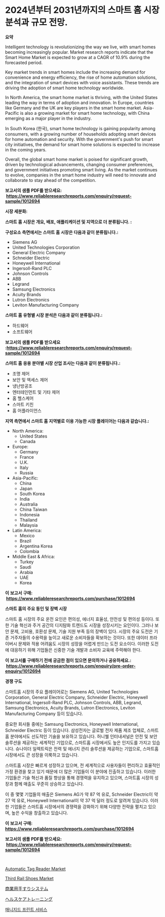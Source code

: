 <p><h1>2024년부터 2031년까지의 스마트 홈 시장 분석과 규모 전망.</h1></p><p><strong>요약</strong></p>
<p><p>Intelligent technology is revolutionizing the way we live, with smart homes becoming increasingly popular. Market research reports indicate that the Smart Home Market is expected to grow at a CAGR of 10.9% during the forecasted period. </p><p>Key market trends in smart homes include the increasing demand for convenience and energy efficiency, the rise of home automation solutions, and the integration of smart devices with voice assistants. These trends are driving the adoption of smart home technology worldwide.</p><p>In North America, the smart home market is thriving, with the United States leading the way in terms of adoption and innovation. In Europe, countries like Germany and the UK are key players in the smart home market. Asia-Pacific is also a growing market for smart home technology, with China emerging as a major player in the industry.</p><p>In South Korea (한국), smart home technology is gaining popularity among consumers, with a growing number of households adopting smart devices for home automation and security. With the government's push for smart city initiatives, the demand for smart home solutions is expected to increase in the coming years.</p><p>Overall, the global smart home market is poised for significant growth, driven by technological advancements, changing consumer preferences, and government initiatives promoting smart living. As the market continues to evolve, companies in the smart home industry will need to innovate and collaborate to stay ahead of the competition.</p></p>
<p><strong>보고서의 샘플 PDF를 받으세요: &nbsp;<a href="https://www.reliableresearchreports.com/enquiry/request-sample/1012694">https://www.reliableresearchreports.com/enquiry/request-sample/1012694</a></strong></p>
<p><strong>시장 세분화:</strong></p>
<p><strong> 스마트 홈 시장은 개요, 배포, 애플리케이션 및 지역으로 더 분류됩니다. :</strong></p>
<p><strong>구성요소 측면에서는 스마트 홈 시장은 다음과 같이 분류됩니다.:</strong></p>
<p><ul><li>Siemens AG</li><li>United Technologies Corporation</li><li>General Electric Company</li><li>Schneider Electric</li><li>Honeywell International</li><li>Ingersoll-Rand PLC</li><li>Johnson Controls</li><li>ABB</li><li>Legrand</li><li>Samsung Electronics</li><li>Acuity Brands</li><li>Lutron Electronics</li><li>Leviton Manufacturing Company</li></ul></p>
<p><strong> 스마트 홈 유형별 시장 분석은 다음과 같이 분류됩니다.:</strong></p>
<p><ul><li>하드웨어</li><li>소프트웨어</li></ul></p>
<p><strong>보고서의 샘플 PDF를 받으세요 :<a href="https://www.reliableresearchreports.com/enquiry/request-sample/1012694">https://www.reliableresearchreports.com/enquiry/request-sample/1012694</a></strong></p>
<p><strong> 스마트 홈 응용 분야별 시장 산업 조사는 다음과 같이 분류됩니다.:</strong></p>
<p><ul><li>조명 제어</li><li>보안 및 액세스 제어</li><li>냉난방공조</li><li>엔터테인먼트 및 기타 제어</li><li>홈 헬스케어</li><li>스마트 키친</li><li>홈 어플라이언스</li></ul></p>
<p><strong>지역 측면에서 스마트 홈 지역별로 이용 가능한 시장 플레이어는 다음과 같습니다.:</strong></p>
<p><ul>
    <li>
        North America:
        <ul>
            <li>United States</li>
            <li>Canada</li>
        </ul>
    </li>
    <li>
        Europe:
        <ul>
            <li>Germany</li>
            <li>France</li>
            <li>U.K.</li>
            <li>Italy</li>
            <li>Russia</li>
        </ul>
    </li>
    <li>
        Asia-Pacific:
        <ul>
            <li>China</li>
            <li>Japan</li>
            <li>South Korea</li>
            <li>India</li>
            <li>Australia</li>
            <li>China Taiwan</li>
            <li>Indonesia</li>
            <li>Thailand</li>
            <li>Malaysia</li>
        </ul>
    </li>
    <li>
        Latin America:
        <ul>
            <li>Mexico</li>
            <li>Brazil</li>
            <li>Argentina Korea</li>
            <li>Colombia</li>
        </ul>
    </li>
    <li>
        Middle East & Africa:
        <ul>
            <li>Turkey</li>
            <li>Saudi</li>
            <li>Arabia</li>
            <li>UAE</li>
            <li>Korea</li>
        </ul>
    </li>
    </ul></p>
<p><strong>이 보고서 구매: &nbsp;<a href="https://www.reliableresearchreports.com/purchase/1012694">https://www.reliableresearchreports.com/purchase/1012694</a></strong></p>
<p><strong>스마트 홈의 주요 동인 및 장벽 시장</strong></p>
<p><p>스마트 홈 시장의 주요 운전 요인은 편의성, 에너지 효율성, 안전성 및 편의성 등이다. 또한 기술 혁신과 주거 공간의 디지턈화 트렌드도 시장을 성장시키는 요인이다. 그러나 보안 문제, 고비용, 호환성 문제, 기술 지원 부족 등의 장벽이 있다. 시장의 주요 도전은 기존 거주자들의 수용력을 높이고 새로운 소비자들을 확보하는 것이다. 또한 데이터 프라이버시 문제와 적용 어려움도 시장의 성장을 어렵게 만드는 도전 요소이다. 이러한 도전에 대응하기 위해 기업들은 신중한 기술 개발과 소비자 교육에 주력해야 한다.</p></p>
<p><strong>이 보고서를 구매하기 전에 궁금한 점이 있으면 문의하거나 공유하세요.: &nbsp;<a href="https://www.reliableresearchreports.com/enquiry/pre-order-enquiry/1012694">https://www.reliableresearchreports.com/enquiry/pre-order-enquiry/1012694</a></strong></p>
<p><strong>경쟁 구도</strong></p>
<p><p>스마트홈 시장의 주요 플레이어로는 Siemens AG, United Technologies Corporation, General Electric Company, Schneider Electric, Honeywell International, Ingersoll-Rand PLC, Johnson Controls, ABB, Legrand, Samsung Electronics, Acuity Brands, Lutron Electronics, Leviton Manufacturing Company 등이 있습니다. </p><p>중요한 회사들 중에는 Samsung Electronics, Honeywell International, Schneider Electric 등이 있습니다. 삼성전자는 글로벌 전자 제품 제조 업체로, 스마트홈 분야에서도 선도적인 기술을 보유하고 있습니다. 허니웰 인터내셔널은 안전 및 보안 솔루션을 제공하는 세계적인 기업으로, 스마트홈 시장에서도 높은 인지도를 가지고 있습니다. 슈나이더 일렉트릭은 전력 및 에너지 관리 솔루션을 제공하는 기업으로, 스마트홈 시장에서도 큰 성장을 이룩하고 있습니다. </p><p>스마트홈 시장은 빠르게 성장하고 있으며, 전 세계적으로 사용자들이 편리하고 효율적인 가정 환경을 찾고 있기 때문에 더 많은 기업들이 이 분야에 진출하고 있습니다. 이러한 기업들은 기술 혁신과 품질 향상을 통해 경쟁력을 유지하고 있으며, 스마트홈 시장의 성장과 함께 매출도 꾸준히 상승하고 있습니다.</p><p>이 중 몇몇 기업들의 매출은 Siemens AG가 약 87 억 유로, Schneider Electric이 약 27 억 유로, Honeywell International이 약 37 억 달러 정도로 알려져 있습니다. 이러한 기업들은 스마트홈 시장에서의 경쟁력을 강화하기 위해 다양한 전략을 펼치고 있으며, 높은 수익을 창출하고 있습니다.</p></p>
<p><strong>이 보고서 구매: &nbsp; <a href="https://www.reliableresearchreports.com/purchase/1012694">https://www.reliableresearchreports.com/purchase/1012694</a></strong></p>
<p><strong>보고서의 샘플 PDF를 받으세요: &nbsp;<a href="https://www.reliableresearchreports.com/enquiry/request-sample/1012694">https://www.reliableresearchreports.com/enquiry/request-sample/1012694</a></strong><strong></strong></p>
<p>&nbsp;</p>
<p><p><a href="https://github.com/joannagoyvaerts/Market-Research-Report-List-2/blob/main/automatic-tag-reader-market.md">Automatic Tag Reader Market</a></p><p><a href="https://issuu.com/reportprime-2/docs/third-rail-shoes-market-size-2030.pptx">Third Rail Shoes Market</a></p><p><a href="https://github.com/lrlmopnhwd79300/Market-Research-Report-List-1/blob/main/554264712120.md">商業用手すりシステム</a></p><p><a href="https://github.com/EstelWisozk1/Market-Research-Report-List-1/blob/main/167971012121.md">ヘルスケアトレーニング</a></p><p><a href="https://github.com/vsckjg50460/Market-Research-Report-List-1/blob/main/964965911380.md">매니지드 프린트 서비스</a></p></p>